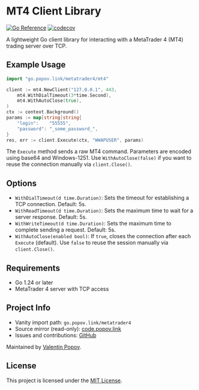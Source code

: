 # MT4 Client Library

[![Go Reference](https://pkg.go.dev/badge/go.popov.link/metatrader4.svg)](https://pkg.go.dev/go.popov.link/metatrader4)
[![codecov](https://codecov.io/gh/valentineus/go-metatrader4/graph/badge.svg?token=6ZE32TQERQ)](https://codecov.io/gh/valentineus/go-metatrader4)

A lightweight Go client library for interacting with a MetaTrader 4 (MT4) trading server over TCP.

## Example Usage

```go
import "go.popov.link/metatrader4/mt4"

client := mt4.NewClient("127.0.0.1", 443,
    mt4.WithDialTimeout(3*time.Second),
    mt4.WithAutoClose(true),
)
ctx := context.Background()
params := map[string]string{
    "login":    "55555",
    "password": "_some_password_",
}
res, err := client.Execute(ctx, "WWAPUSER", params)
```

The `Execute` method sends a raw MT4 command. Parameters are encoded using base64 and Windows-1251.
Use `WithAutoClose(false)` if you want to reuse the connection manually via `client.Close()`.

## Options

- `WithDialTimeout(d time.Duration)`: Sets the timeout for establishing a TCP connection. Default: 5s.
- `WithReadTimeout(d time.Duration)`: Sets the maximum time to wait for a server response. Default: 5s.
- `WithWriteTimeout(d time.Duration)`: Sets the maximum time to complete sending a request. Default: 5s.
- `WithAutoClose(enabled bool)`: If `true`, closes the connection after each `Execute` (default). Use `false` to reuse the session manually via `client.Close()`.

## Requirements

- Go 1.24 or later
- MetaTrader 4 server with TCP access

## Project Info

- Vanity import path: `go.popov.link/metatrader4`
- Source mirror (read-only): [code.popov.link](https://code.popov.link/valentineus/go-metatrader4)
- Issues and contributions: [GitHub](https://github.com/valentineus/go-metatrader4/issues)

Maintained by [Valentin Popov](mailto:valentin@popov.link).

## License

This project is licensed under the [MIT License](LICENSE.txt).
